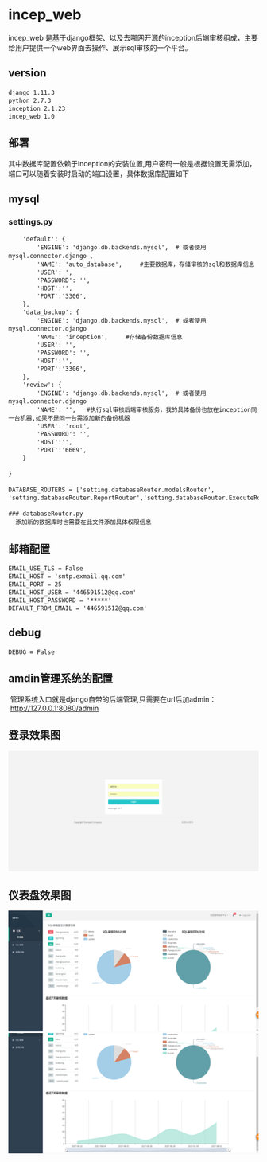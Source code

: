 # incep_web

incep_web 是基于django框架、以及去哪网开源的inception后端审核组成，主要给用户提供一个web界面去操作、展示sql审核的一个平台。

## version
 	django 1.11.3
 	python 2.7.3
 	inception 2.1.23
 	incep_web 1.0
 
## 部署
  其中数据库配置依赖于inception的安装位置,用户密码一般是根据设置无需添加，端口可以随着安装时启动的端口设置，具体数据库配置如下
## mysql
### settings.py
```DATABASES = {
    'default': {
        'ENGINE': 'django.db.backends.mysql',  # 或者使用 mysql.connector.django 、
        'NAME': 'auto_database',     #主要数据库，存储审核的sql和数据库信息
        'USER': ',
        'PASSWORD': '',
        'HOST':'',
        'PORT':'3306',
    },
    'data_backup': {
        'ENGINE': 'django.db.backends.mysql',  # 或者使用 mysql.connector.django
        'NAME': 'inception',     #存储备份数据库信息
        'USER': '',
        'PASSWORD': '',
        'HOST':'',
        'PORT':'3306',
    },
    'review': {
        'ENGINE': 'django.db.backends.mysql',  # 或者使用 mysql.connector.django
        'NAME': '',   #执行sql审核后端审核服务，我的具体备份也放在inception同一台机器,如果不是同一台需添加新的备份机器
        'USER': 'root',
        'PASSWORD': '',
        'HOST':'',
        'PORT':'6669',
    }

}

DATABASE_ROUTERS = ['setting.databaseRouter.modelsRouter', 'setting.databaseRouter.ReportRouter','setting.databaseRouter.ExecuteRoutor']

### databaseRouter.py
  添加新的数据库时也需要在此文件添加具体权限信息
```

## 邮箱配置
	EMAIL_USE_TLS = False
	EMAIL_HOST = 'smtp.exmail.qq.com'
	EMAIL_PORT = 25
	EMAIL_HOST_USER = '446591512@qq.com'
	EMAIL_HOST_PASSWORD = '*****'
	DEFAULT_FROM_EMAIL = '446591512@qq.com'
## debug
	DEBUG = False
	
## amdin管理系统的配置
  管理系统入口就是django自带的后端管理,只需要在url后加admin：
  http://127.0.0.1:8080/admin
  
## 登录效果图
![](https://github.com/changyl/incep_web/blob/master/models/static/img/1.png)


## 仪表盘效果图
![](https://github.com/changyl/incep_web/blob/master/models/static/img/2.png)
![](https://github.com/changyl/incep_web/blob/master/models/static/img/3.png)
